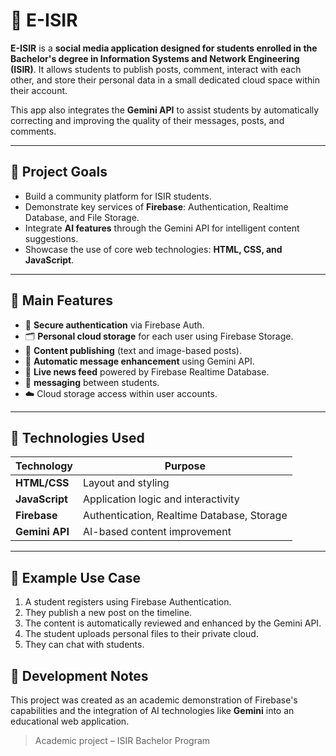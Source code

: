 # 📱 E-ISIR

**E-ISIR** is a **social media application designed for students enrolled in the Bachelor's degree in Information Systems and Network Engineering (ISIR)**. It allows students to publish posts, comment, interact with each other, and store their personal data in a small dedicated cloud space within their account.

This app also integrates the **Gemini API** to assist students by automatically correcting and improving the quality of their messages, posts, and comments.

---

## 🎯 Project Goals

- Build a community platform for ISIR students.
- Demonstrate key services of **Firebase**: Authentication, Realtime Database, and File Storage.
- Integrate **AI features** through the Gemini API for intelligent content suggestions.
- Showcase the use of core web technologies: **HTML, CSS, and JavaScript**.

---

## 🚀 Main Features

- 🔐 **Secure authentication** via Firebase Auth.
- 🗂️ **Personal cloud storage** for each user using Firebase Storage.
- 💬 **Content publishing** (text and image-based posts).
- 🤖 **Automatic message enhancement** using Gemini API.
- 🔁 **Live news feed** powered by Firebase Realtime Database.
- 📩 **messaging** between students.
- ☁️ Cloud storage access within user accounts.

---

## 🧰 Technologies Used

| Technology      | Purpose                                      |
|------------------|----------------------------------------------|
| **HTML/CSS**      | Layout and styling                          |
| **JavaScript**    | Application logic and interactivity        |
| **Firebase**      | Authentication, Realtime Database, Storage |
| **Gemini API**    | AI-based content improvement               |

---

## 🧪 Example Use Case

1. A student registers using Firebase Authentication.
2. They publish a new post on the timeline.
3. The content is automatically reviewed and enhanced by the Gemini API.
4. The student uploads personal files to their private cloud.
5. They can chat  with  students.

## 🔧 Development Notes

This project was created as an academic demonstration of Firebase's capabilities and the integration of AI technologies like **Gemini** into an educational web application.

> Academic project – ISIR Bachelor Program

